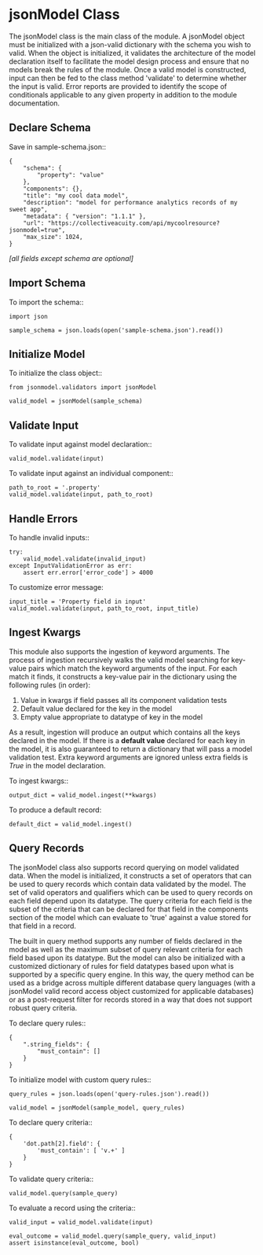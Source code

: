 # jsonModel Class

The jsonModel class is the main class of the module. A jsonModel object must be initialized with a json-valid dictionary with the schema you wish to valid. When the object is initialized, it validates the architecture of the model declaration itself to facilitate the model design process and ensure that no models break the rules of the module. Once a valid model is constructed, input can then be fed to the class method 'validate' to determine whether the input is valid. Error reports are provided to identify the scope of conditionals applicable to any given property in addition to the module documentation.

## Declare Schema
Save in sample-schema.json::

    {
        "schema": {
            "property": "value"
        },
        "components": {},
        "title": "my cool data model",
        "description": "model for performance analytics records of my sweet app",
        "metadata": { "version": "1.1.1" },
        "url": "https://collectiveacuity.com/api/mycoolresource?jsonmodel=true",
        "max_size": 1024,
    }

*[all fields except schema are optional]*

## Import Schema
To import the schema::

    import json

    sample_schema = json.loads(open('sample-schema.json').read())


## Initialize Model
To initialize the class object::

    from jsonmodel.validators import jsonModel

    valid_model = jsonModel(sample_schema)

## Validate Input
To validate input against model declaration::

    valid_model.validate(input)


To validate input against an individual component::

    path_to_root = '.property'
    valid_model.validate(input, path_to_root)

## Handle Errors
To handle invalid inputs::

    try:
        valid_model.validate(invalid_input)
    except InputValidationError as err:
        assert err.error['error_code'] > 4000
     
To customize error message:

    input_title = 'Property field in input'
    valid_model.validate(input, path_to_root, input_title)

    
Ingest Kwargs
-------------
This module also supports the ingestion of keyword arguments. The process of ingestion recursively walks the valid model searching for key-value pairs which match the keyword arguments of the input. For each match it finds, it constructs a key-value pair in the dictionary using the following rules (in order):

1. Value in kwargs if field passes all its component validation tests
2. Default value declared for the key in the model
3. Empty value appropriate to datatype of key in the model

As a result, ingestion will produce an output which contains all the keys declared in the model. If there is a **default value** declared for each key in the model, it is also guaranteed to return a dictionary that will pass a model validation test. Extra keyword arguments are ignored unless extra fields is *True* in the model declaration.

To ingest kwargs::

    output_dict = valid_model.ingest(**kwargs)
    
To produce a default record:

    default_dict = valid_model.ingest()


Query Records
-------------
The jsonModel class also supports record querying on model validated data. When the model is initialized, it constructs a set of operators that can be used to query records which contain data validated by the model. The set of valid operators and qualifiers which can be used to query records on each field depend upon its datatype. The query criteria for each field is the subset of the criteria that can be declared for that field in the components section of the model which can evaluate to 'true' against a value stored for that field in a record.

The built in query method supports any number of fields declared in the model as well as the maximum subset of query relevant criteria for each field based upon its datatype. But the model can also be initialized with a customized dictionary of rules for field datatypes based upon what is supported by a specific query engine.  In this way, the query method can be used as a bridge across multiple different database query languages (with a jsonModel valid record access object customized for applicable databases) or as a post-request filter for records stored in a way that does not support robust query criteria.

To declare query rules::

    {
        ".string_fields": {
            "must_contain": []
        }
    }

To initialize model with custom query rules::

    query_rules = json.loads(open('query-rules.json').read())

    valid_model = jsonModel(sample_model, query_rules)


To declare query criteria::

    {
        'dot.path[2].field': {
            'must_contain': [ 'v.+' ]
        }
    }

To validate query criteria::

    valid_model.query(sample_query)


To evaluate a record using the criteria::

    valid_input = valid_model.validate(input)

    eval_outcome = valid_model.query(sample_query, valid_input)
    assert isinstance(eval_outcome, bool)



